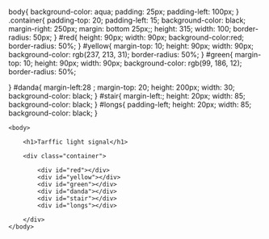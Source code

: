 body{
    background-color: aqua;
    padding: 25px;
    padding-left: 100px;
}
.container{
    padding-top: 20;
    padding-left: 15;
    background-color: black;
    margin-right: 250px;
    margin: bottom 25px;;
    height: 315;
    width: 100;
   border-radius: 50px;
}
#red{
    height: 90px;
    width: 90px;
    background-color:red;
    border-radius: 50%;
}
#yellow{
    margin-top: 10;
    height: 90px;
    width: 90px;
    background-color: rgb(237, 213, 31);
    border-radius: 50%;
}
#green{
    margin-top: 10;
    height: 90px;
    width: 90px;
    background-color: rgb(99, 186, 12);
    border-radius: 50%;

}
#danda{
    margin-left:28 ;
    margin-top: 20;
    height: 200px;
    width: 30;
    background-color: black;
}
#stair{
    margin-left:;
    height: 20px;
    width: 85;
    background-color: black;
}
#longs{
     padding-left;
    height: 20px;
    width: 85;
    background-color: black;
}
<html>
    <head>
        <title>
            alok
        </title>
    <link rel="stylesheet" href="style.css">
    </head>
    
    <body>
        
        <h1>Tarffic light signal</h1>

        <div class="container">
            
            <div id="red"></div>
            <div id="yellow"></div>
            <div id="green"></div>
            <div id="danda"></div>
            <div id="stair"></div>
            <div id="longs"></div>
           
        </div>
    </body>
</html>
